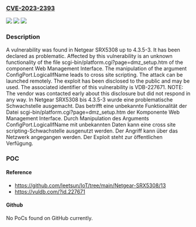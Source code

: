 ### [CVE-2023-2393](https://cve.mitre.org/cgi-bin/cvename.cgi?name=CVE-2023-2393)
![](https://img.shields.io/static/v1?label=Product&message=SRX5308&color=blue)
![](https://img.shields.io/static/v1?label=Version&message=4.3.5-3%20&color=brightgreen)
![](https://img.shields.io/static/v1?label=Vulnerability&message=CWE-79%20Cross%20Site%20Scripting&color=brightgreen)

### Description

A vulnerability was found in Netgear SRX5308 up to 4.3.5-3. It has been declared as problematic. Affected by this vulnerability is an unknown functionality of the file scgi-bin/platform.cgi?page=dmz_setup.htm of the component Web Management Interface. The manipulation of the argument ConfigPort.LogicalIfName leads to cross site scripting. The attack can be launched remotely. The exploit has been disclosed to the public and may be used. The associated identifier of this vulnerability is VDB-227671. NOTE: The vendor was contacted early about this disclosure but did not respond in any way.
In Netgear SRX5308 bis 4.3.5-3 wurde eine problematische Schwachstelle ausgemacht. Das betrifft eine unbekannte Funktionalität der Datei scgi-bin/platform.cgi?page=dmz_setup.htm der Komponente Web Management Interface. Durch Manipulation des Arguments ConfigPort.LogicalIfName mit unbekannten Daten kann eine cross site scripting-Schwachstelle ausgenutzt werden. Der Angriff kann über das Netzwerk angegangen werden. Der Exploit steht zur öffentlichen Verfügung.

### POC

#### Reference
- https://github.com/leetsun/IoT/tree/main/Netgear-SRX5308/13
- https://vuldb.com/?id.227671

#### Github
No PoCs found on GitHub currently.

